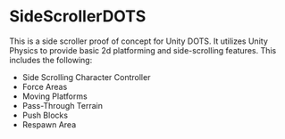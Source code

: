 # SideScrollerDOTS
This is a side scroller proof of concept for Unity DOTS. It utilizes Unity Physics to provide basic 2d platforming and side-scrolling features. This includes the following:

- Side Scrolling Character Controller
- Force Areas
- Moving Platforms
- Pass-Through Terrain
- Push Blocks
- Respawn Area
